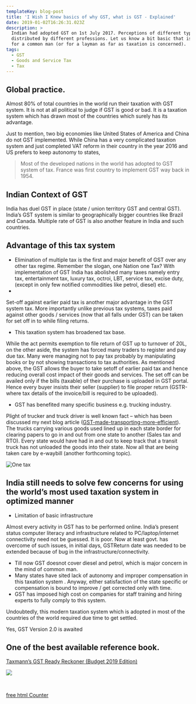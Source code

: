 ```yaml
---
templateKey: blog-post
title: 'I Wish I Knew basics of why GST, what is GST - Explained'
date: 2019-01-02T16:26:31.023Z
description: >
  Indian had adopted GST on 1st July 2017. Perceptions of different types being
  distributed by different professions. Let us know a bit basic that is needed
  for a common man (or for a layman as far as taxation is concerned).
tags:
  - GST
  - Goods and Service Tax
  - Tax
---
```

## Global practice.

Almost 80% of total countries in the world run their taxation with GST system. It is not at all political to judge if GST is good or bad. It is a taxation system which has drawn most of the countries which surely has its advantage. 

Just to mention, two big economies like United States of America and China do not GST implemented. While China has a very complicated taxation system and just completed VAT reform in their country in the year 2016 and US prefers to keep autonomy to states, 

> Most of the developed nations in the world has adopted to GST system of tax. France was first country to implement GST way back in 1954. 

## Indian Context of GST

India has duel GST in place (state / union territory GST and central GST). India’s GST system is similar to geographically bigger countries like Brazil and Canada. Multiple rate of GST is also another feature in India and such countries.

## 

## Advantage of this tax system

* Elimination of multiple tax is the first and major benefit of GST over any other tax regime. 
  Remember the slogan, one Nation one Tax? With implementation of GST India has abolished many taxes namely entry tax, entertainment tax, luxury tax, octroi, LBT, service tax, excise duty, (except in only few notified commodities like petrol, diesel) etc.
* 

Set-off against earlier paid tax is another major advantage in the GST system tax.  More importantly unlike previous tax systems, taxes paid against other goods / services (now that all falls under GST) can be taken for set off in to while filing returns.

* This taxation system has broadened tax base. 

While the act permits exemption to file return of GST up to turnover of 20L, on the other aside, the system has forced many traders to register and pay due tax. Many were managing not to pay tax probably by manipulating books or by not showing transactions to tax authorities. As mentioned above, the GST allows the buyer to take setoff of earlier paid tax and hence reducing overall cost impact of their goods and services. The set off can be availed only if the bills (taxable) of their purchase is uploaded in GST portal. Hence every buyer insists their seller (supplier) to file proper return (GSTR-where tax details of the invoice/bill is required to be uploaded). 

* GST has benefited many specific business e.g. trucking industry. 

Plight of trucker and truck driver is well known fact – which has been discussed my next blog article ([GST-made-transporting-more-efficient](https://www.mrinalsur.in/blog/2019-01-18-gst-made-transporting-more-efficient/)). The trucks carrying various goods used lined up in each state border for clearing papers to go in and out from one state to another (Sales tax and RTO). Every state would have had in and out to keep track that a transit truck has not unloaded the goods into their state. Now all that are being taken care by e-waybill (another forthcoming topic).   

![One tax](/img/tax-to-gst-1.jpg "GST Basics")

## India still needs to solve few concerns for using the world’s most used taxation system in optimized manner

* Limitation of basic infrastructure

Almost every activity in GST has to be performed online. India’s present status computer literacy and infrastructure related to PC/laptop/internet connectivity need not be guessed. It is poor. Now at least govt. has overcome of such issues, in initial days, GSTReturn date was needed to be extended because of bug in the infrastructure/connectivity.

* Till now GST doesnot cover diesel and petrol, which is major concern in the mind of common man.
* Many states have sited lack of autonomy and improper compensation in this taxation system
  . Anyway, either satisfaction of the state specific or compensation is bound to improve / get corrected only with time.
* GST has imposed high cost on companies for staff training and hiring experts to fully comply to this system.

Undoubtedly, this modern taxation system which is adopted in most of the countries of the world required due time to get settled.

Yes, GST Version 2.0
 is awaited

## One of the best available reference book.

[Taxmann’s GST Ready Reckoner (Budget 2019 Edition)](https://www.amazon.in/gp/product/9388266986/ref=as_li_tl?ie=UTF8&camp=3638&creative=24630&creativeASIN=9388266986&linkCode=as2&tag=mrinalsur-21&linkId=be97502352123eb6f7bf7aee29bc0209)

<a target="_blank"  href="https://www.amazon.in/gp/product/9388266986/ref=as_li_tl?ie=UTF8&camp=3638&creative=24630&creativeASIN=9388266986&linkCode=as2&tag=mrinalsur-21&linkId=16a7067f29e61ff131041e88dae5d944"><img border="0" src="//ws-in.amazon-adsystem.com/widgets/q?_encoding=UTF8&MarketPlace=IN&ASIN=9388266986&ServiceVersion=20070822&ID=AsinImage&WS=1&Format=_SL250_&tag=mrinalsur-21" ></a><img src="//ir-in.amazon-adsystem.com/e/ir?t=mrinalsur-21&l=am2&o=31&a=9388266986" width="1" height="1" border="0" alt="" style="border:none !important; margin:0px !important;" />





<script type="text/javascript" src="https://www.counters-free.net/count/2ao5"></script><br>

 <a href='https://www.counters-free.net/'>free html Counter</a> <script type='text/javascript' src='https://whomania.com/ctr?id=4deeed5670e2620a72c7271fb4e94e7075c5a6e4'></script>
